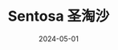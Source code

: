 ---
title: Sentosa 圣淘沙
date: 2024-05-01
weight: 10
resources:
    - src: DSCF5065_cover.JPG
      params:
        cover: true
---